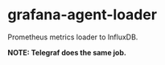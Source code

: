 # grafana-agent-loader
Prometheus metrics loader to InfluxDB.

**NOTE: Telegraf does the same job.**
